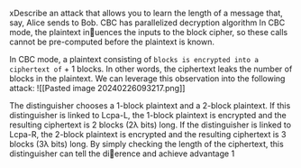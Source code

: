 xDescribe an attack that allows you to learn the length of a message that, say, Alice sends to Bob.
CBC has parallelized decryption algorithm
In CBC mode, the plaintext inuences the inputs to the block cipher, so these calls cannot be pre-computed before the plaintext is known.


In CBC mode, a plaintext consisting of ` blocks is encrypted into a ciphertext of ` + 1 blocks. In other words, the ciphertext leaks the number of blocks in the plaintext. We can leverage this observation into the following attack:
![[Pasted image 20240226093217.png]]

The distinguisher chooses a 1-block plaintext and a 2-block plaintext. If this distinguisher is linked to Lcpa-L, the 1-block plaintext is encrypted and the resulting ciphertext is 2 blocks (2λ bits) long. If the distinguisher is linked to Lcpa-R, the 2-block plaintext is encrypted and the resulting ciphertext is 3 blocks (3λ bits) long. By simply checking the length of the ciphertext, this distinguisher can tell the dierence and achieve advantage 1